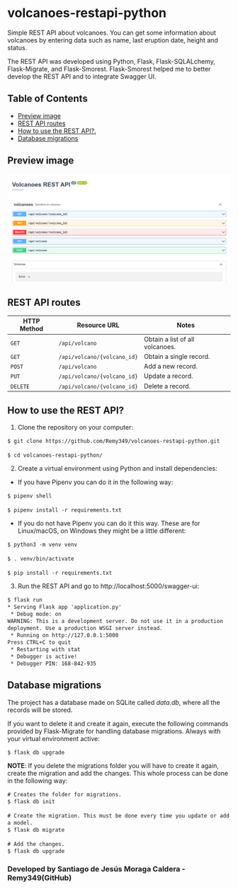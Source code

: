 # volcanoes-restapi-python

Simple REST API about volcanoes. You can get some information about volcanoes by entering data such as name, last eruption date, height and status.

The REST API was developed using Python, Flask, Flask-SQLALchemy, Flask-Migrate, and Flask-Smorest. Flask-Smorest helped me to better develop the REST API and to integrate Swagger UI.

## Table of Contents

- [Preview image](#preview-image)
- [REST API routes](#rest-api-routes)
- [How to use the REST API?.](#how-to-use-the-rest-api)
- [Database migrations](#database-migrations)

## Preview image

![PREVIEW](./preview/preview.png)

## REST API routes

| HTTP Method | Resource URL                | Notes                           |
| ----------- | --------------------------- | ------------------------------- |
| `GET`       | `/api/volcano`              | Obtain a list of all volcanoes. |
| `GET`       | `/api/volcano/{volcano_id}` | Obtain a single record.         |
| `POST`      | `/api/volcano`              | Add a new record.               |
| `PUT`       | `/api/volcano/{volcano_id}` | Update a record.                |
| `DELETE`    | `/api/volcano/{volcano_id}` | Delete a record.                |

## How to use the REST API?

1. Clone the repository on your computer:

```shell
$ git clone https://github.com/Remy349/volcanoes-restapi-python.git

$ cd volcanoes-restapi-python/
```

2. Create a virtual environment using Python and install dependencies:

  - If you have Pipenv you can do it in the following way:
```shell
$ pipenv shell

$ pipenv install -r requirements.txt
```

  - If you do not have Pipenv you can do it this way. These are for Linux/macOS, on Windows they might be a little different:
```shell
$ python3 -m venv venv

$ . venv/bin/activate

$ pip install -r requirements.txt
```

3. Run the REST API and go to http://localhost:5000/swagger-ui:

```shell
$ flask run
* Serving Flask app 'application.py'
 * Debug mode: on
WARNING: This is a development server. Do not use it in a production deployment. Use a production WSGI server instead.
 * Running on http://127.0.0.1:5000
Press CTRL+C to quit
 * Restarting with stat
 * Debugger is active!
 * Debugger PIN: 168-842-935
```

## Database migrations

The project has a database made on SQLite called *data.db*, where all the records will be stored.

If you want to delete it and create it again, execute the following commands provided by Flask-Migrate for handling database migrations. Always with your virtual environment active:

```shell
$ flask db upgrade
```

**NOTE**: If you delete the migrations folder you will have to create it again, create the migration and add the changes. This whole process can be done in the following way:

```shell
# Creates the folder for migrations.
$ flask db init

# Create the migration. This must be done every time you update or add a model.
$ flask db migrate

# Add the changes.
$ flask db upgrade
```

### Developed by Santiago de Jesús Moraga Caldera - Remy349(GitHub)
